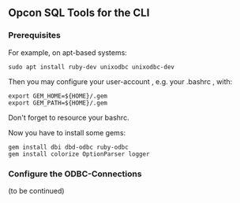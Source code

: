 ## Opcon SQL Tools for the CLI

### Prerequisites

For example, on apt-based systems:

~~~
sudo apt install ruby-dev unixodbc unixodbc-dev
~~~

Then you may configure your user-account , e.g. your .bashrc , with:

~~~
export GEM_HOME=${HOME}/.gem
export GEM_PATH=${HOME}/.gem
~~~

Don't forget to resource your bashrc.

Now you have to install some gems:

~~~
gem install dbi dbd-odbc ruby-odbc
gem install colorize OptionParser logger
~~~

### Configure the ODBC-Connections

(to be continued)

